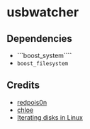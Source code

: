 # usbwatcher

## Dependencies

- ```boost_system````
- ```boost_filesystem```

## Credits

- [redpois0n](https://redpois0n.com)
- [chloe](http://chloe.re)
- [Iterating disks in Linux](https://stackoverflow.com/questions/7243988/how-to-list-the-harddisks-attached-to-a-linux-machine-using-c)

